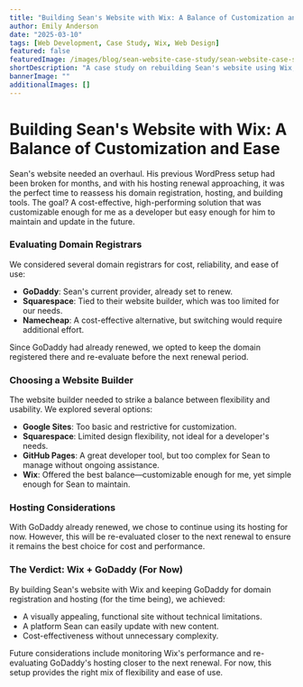 ```yaml
---
title: "Building Sean's Website with Wix: A Balance of Customization and Ease"
author: Emily Anderson
date: "2025-03-10"
tags: [Web Development, Case Study, Wix, Web Design]
featured: false
featuredImage: /images/blog/sean-website-case-study/sean-website-case-study-featured.jpg
shortDescription: "A case study on rebuilding Sean's website using Wix, balancing developer customization needs with client-friendly maintenance."
bannerImage: ""
additionalImages: []
---
```


# Building Sean's Website with Wix: A Balance of Customization and Ease

Sean's website needed an overhaul. His previous WordPress setup had been broken for months, and with his hosting renewal approaching, it was the perfect time to reassess his domain registration, hosting, and building tools. The goal? A cost-effective, high-performing solution that was customizable enough for me as a developer but easy enough for him to maintain and update in the future.

### Evaluating Domain Registrars
We considered several domain registrars for cost, reliability, and ease of use:

- **GoDaddy**: Sean's current provider, already set to renew.
- **Squarespace**: Tied to their website builder, which was too limited for our needs.
- **Namecheap**: A cost-effective alternative, but switching would require additional effort.

Since GoDaddy had already renewed, we opted to keep the domain registered there and re-evaluate before the next renewal period.

### Choosing a Website Builder
The website builder needed to strike a balance between flexibility and usability. We explored several options:

- **Google Sites**: Too basic and restrictive for customization.
- **Squarespace**: Limited design flexibility, not ideal for a developer's needs.
- **GitHub Pages**: A great developer tool, but too complex for Sean to manage without ongoing assistance.
- **Wix**: Offered the best balance—customizable enough for me, yet simple enough for Sean to maintain.

### Hosting Considerations
With GoDaddy already renewed, we chose to continue using its hosting for now. However, this will be re-evaluated closer to the next renewal to ensure it remains the best choice for cost and performance.

### The Verdict: Wix + GoDaddy (For Now)
By building Sean's website with Wix and keeping GoDaddy for domain registration and hosting (for the time being), we achieved:
- A visually appealing, functional site without technical limitations.
- A platform Sean can easily update with new content.
- Cost-effectiveness without unnecessary complexity.

Future considerations include monitoring Wix's performance and re-evaluating GoDaddy's hosting closer to the next renewal. For now, this setup provides the right mix of flexibility and ease of use.